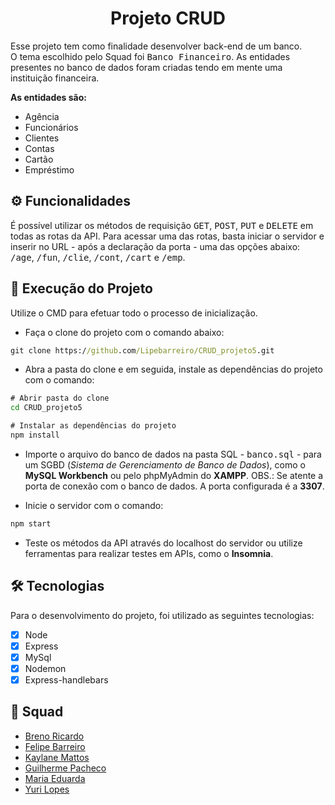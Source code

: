 <h1 align="center">Projeto CRUD</h1>

<div>
  <p>Esse projeto tem como finalidade desenvolver back-end de um banco. <br>O tema escolhido pelo Squad foi <kbd>Banco Financeiro</kbd>. As entidades presentes no banco de dados foram criadas tendo em mente uma instituição financeira.</p>
  <p><strong>As entidades são:</strong></p>
  <ul>
    <li>Agência</li>
    <li>Funcionários</li>
    <li>Clientes</li>
    <li>Contas</li>
    <li>Cartão</li>
    <li>Empréstimo</li>
  </ul>
</div>

<h2>⚙️ Funcionalidades</h2>

<p>É possível utilizar os métodos de requisição <kbd>GET</kbd>, <kbd>POST</kbd>, <kbd>PUT</kbd> e <kbd>DELETE</kbd> em todas as rotas da API. Para acessar uma das rotas, basta iniciar o servidor e inserir no URL - após a declaração da porta - uma das opções abaixo: <kbd>/age</kbd>, <kbd>/fun</kbd>, <kbd>/clie</kbd>, <kbd>/cont</kbd>, <kbd>/cart</kbd> e <kbd>/emp</kbd>.</p>

<h2>🚀 Execução do Projeto</h2>

<p>Utilize o CMD para efetuar todo o processo de inicialização.</p>

* Faça o clone do projeto com o comando abaixo:

```cmd
git clone https://github.com/Lipebarreiro/CRUD_projeto5.git
```
* Abra a pasta do clone e em seguida, instale as dependências do projeto com o comando:
```cmd
# Abrir pasta do clone 
cd CRUD_projeto5

# Instalar as dependências do projeto
npm install
```
* Importe o arquivo do banco de dados na pasta SQL - <kbd>banco.sql</kbd> - para um SGBD (<em>Sistema de Gerenciamento de Banco de Dados</em>), como o <strong>MySQL Workbench</strong> ou pelo phpMyAdmin do <strong>XAMPP</strong>. OBS.: Se atente a porta de conexão com o banco de dados. A porta configurada é a <strong>3307</strong>.

* Inicie o servidor com o comando:

```cmd
npm start
```
* Teste os métodos da API através do localhost do servidor ou utilize ferramentas para realizar testes em APIs, como o <strong>Insomnia</strong>.

<h2>🛠 Tecnologias</h2>

<p>Para o desenvolvimento do projeto, foi utilizado as seguintes tecnologias: </p>

- [x] Node
- [x] Express
- [x] MySql
- [x] Nodemon 
- [x] Express-handlebars

<h2>🤝 Squad</h2>

<ul>
    <li><a href="https://github.com/BrenoRicardo">Breno Ricardo</a></li>
    <li><a href="https://github.com/Lipebarreiro">Felipe Barreiro</a></li>
    <li><a href="https://github.com/kaymattos">Kaylane Mattos</a></li>
    <li><a href="https://github.com/Guippacheco">Guilherme Pacheco</a></li>
    <li><a href="https://github.com/EduardaMarcos">Maria Eduarda</a></li>
    <li><a href="https://github.com/yuurii75">Yuri Lopes</a></li>
  </ul>
</div>

